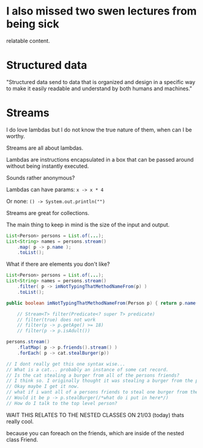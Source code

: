 # I also missed two swen lectures from being sick

relatable content.

# Structured data

"Structured data send to data that is organized and design in a specific way to make it easily readable and understand by both humans and machines."

# Streams

I do love lambdas but I do not know the true nature of them, when can I be worthy.

Streams are all about lambdas.

Lambdas are instructions encapsulated in a box that can be passed around without being instantly executed.

Sounds rather anonymous?

Lambdas can have params: `x -> x * 4` 

Or none: `() -> System.out.println("")`

Streams are great for collections.

The main thing to keep in mind is the size of the input and output.

```Map.java
List<Person> persons = List.of(...);
List<String> names = persons.stream()
    .map( p -> p.name );
    .toList();
```

What if there are elements you don't like?

```Filter.java
List<Person> persons = List.of(...);
List<String> names = persons.stream()
    .filter( p -> imNotTypingThatMethodNameFrom(p) )
    .toList();

public boolean imNotTypingThatMethodNameFrom(Person p) { return p.name() == "Marco" } 

    // Stream<T> filter(Predicate<? super T> predicate)
    // filter(true) does not work
    // filter(p -> p.getAge() >= 18)
    // filter(p -> p.isAdult())
```

```Foreach.java
persons.stream()
    .flatMap( p -> p.friends().stream() )
    .forEach( p -> cat.stealBurger(p))

// I dont really get this one syntax wise...
// What is a cat... probably an instance of some cat record.
// Is the cat stealing a burger from all of the persons friends? 
// I think so. I originally thought it was stealing a burger from the person per the amount of friends they have.
// Okay maybe I get it now.
// what if i want all of a persons friends to steal one burger from the person?
// Would it be p -> p.stealBurger(/*what do i put in here*/)
// How do I talk to the top level person?
``` 

WAIT THIS RELATES TO THE NESTED CLASSES ON 21/03 (today) thats really cool.

because you can foreach on the friends, which are inside of the nested class Friend.
